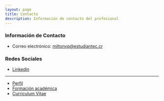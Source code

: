 ```yaml
---
layout: page
title: Contacto
description: Información de contacto del profesional
---
```


### Información de Contacto
  * Correo electrónico: miltonvp@estudiantec.cr

### Redes Sociales 
  * [Linkedin](http://www.linkedin.com/in/milton-andrey-valverde-paniagua-600274288)


*****
- [Perfil](../index.html)
- [Formación académica](academic.html)
- [Curriculum Vitae](cv.html)